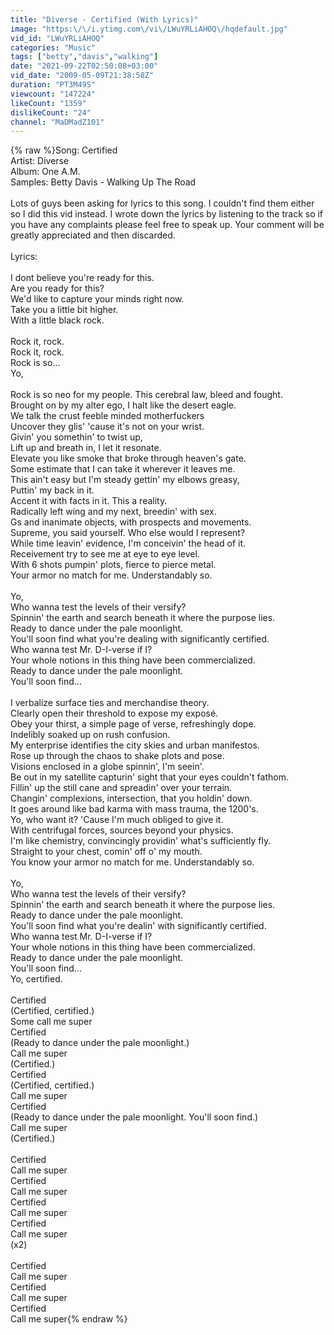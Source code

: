 ```yaml
---
title: "Diverse - Certified (With Lyrics)"
image: "https:\/\/i.ytimg.com\/vi\/LWuYRLiAHOQ\/hqdefault.jpg"
vid_id: "LWuYRLiAHOQ"
categories: "Music"
tags: ["betty","davis","walking"]
date: "2021-09-22T02:50:08+03:00"
vid_date: "2009-05-09T21:38:58Z"
duration: "PT3M49S"
viewcount: "147224"
likeCount: "1359"
dislikeCount: "24"
channel: "MaDMadZ101"
---
```

{% raw %}Song: Certified<br />Artist: Diverse<br />Album: One A.M.<br />Samples: Betty Davis - Walking Up The Road<br /><br />Lots of guys been asking for lyrics to this song. I couldn't find them either so I did this vid instead. I wrote down the lyrics by listening to the track so if you have any complaints please feel free to speak up. Your comment will be greatly appreciated and then discarded.<br /><br />Lyrics:<br /><br />I dont believe you're ready for this.<br />Are you ready for this?<br />We'd like to capture your minds right now.<br />Take you a little bit higher.<br />With a little black rock.<br /><br />Rock it, rock.<br />Rock it, rock.<br />Rock is so...<br />Yo,<br /><br />Rock is so neo for my people. This cerebral law, bleed and fought.<br />Brought on by my alter ego, I halt like the desert eagle.<br />We talk the crust feeble minded motherfuckers<br />Uncover they glis' 'cause it's not on your wrist.<br />Givin' you somethin' to twist up,<br />Lift up and breath in, I let it resonate. <br />Elevate you like smoke that broke through heaven's gate. <br />Some estimate that I can take it wherever it leaves me.<br />This ain't easy but I'm steady gettin' my elbows greasy,<br />Puttin' my back in it.<br />Accent it with facts in it. This a reality.<br />Radically left wing and my next, breedin' with sex.<br />Gs and inanimate objects, with prospects and movements.<br />Supreme, you said yourself. Who else would I represent?<br />While time leavin' evidence, I'm conceivin' the head of it.<br />Receivement try to see me at eye to eye level.<br />With 6 shots pumpin' plots, fierce to pierce metal.<br />Your armor no match for me. Understandably so.<br /><br />Yo,<br />Who wanna test the levels of their versify?<br />Spinnin' the earth and search beneath it where the purpose lies.<br />Ready to dance under the pale moonlight.<br />You'll soon find what you're dealing with significantly certified.<br />Who wanna test Mr. D-I-verse﻿ if I?<br />Your whole notions in this thing have been commercialized.<br />Ready to dance under the pale moonlight.<br />You'll soon find...<br /><br />I verbalize surface ties and merchandise theory.<br />Clearly open their threshold to expose my exposé.<br />Obey your thirst, a simple page of verse, refreshingly dope.<br />Indelibly soaked up on rush confusion.<br />My enterprise identifies the city skies and urban manifestos.<br />Rose up through the chaos to shake plots and pose.<br />Visions enclosed in a globe spinnin', I'm seein'.<br />Be out in my satellite capturin' sight that your eyes couldn't fathom.<br />Fillin' up the still cane and spreadin' over your terrain.<br />Changin' complexions, intersection, that you holdin' down.<br />It goes around like bad karma with mass trauma, the 1200's.<br />Yo, who want it? 'Cause I'm much obliged to give it.<br />With centrifugal forces, sources beyond your physics.<br />I'm like chemistry, convincingly providin' what's sufficiently fly.<br />Straight to your chest, comin' off o' my mouth.<br />You know your armor no match for me. Understandably so.<br /><br />Yo,<br />Who wanna test the levels of their versify?<br />Spinnin' the earth and search beneath it where the purpose lies.<br />Ready to dance under the pale moonlight.<br />You'll soon find what you're dealin' with significantly certified.<br />Who wanna test Mr. D-I-verse﻿ if I?<br />Your whole notions in this thing have been commercialized.<br />Ready to dance under the pale moonlight.<br />You'll soon find...<br />Yo, certified.<br /><br />Certified<br />(Certified, certified.)<br />Some call me super<br />Certified<br />(Ready to dance under the pale moonlight.)<br />Call me super<br />(Certified.)<br />Certified<br />(Certified, certified.)<br />Call me super<br />Certified<br />(Ready to dance under the pale moonlight. You'll soon find.)<br />Call me super<br />(Certified.)<br /><br />Certified<br />Call me super<br />Certified<br />Call me super<br />Certified<br />Call me super<br />Certified<br />Call me super<br />(x2)<br /><br />Certified<br />Call me super<br />Certified<br />Call me super<br />Certified<br />Call me super{% endraw %}

